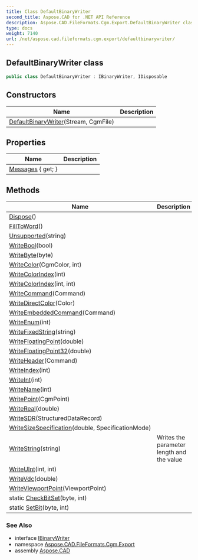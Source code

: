 ```yaml
---
title: Class DefaultBinaryWriter
second_title: Aspose.CAD for .NET API Reference
description: Aspose.CAD.FileFormats.Cgm.Export.DefaultBinaryWriter class. 
type: docs
weight: 7140
url: /net/aspose.cad.fileformats.cgm.export/defaultbinarywriter/
---
```

## DefaultBinaryWriter class

```csharp
public class DefaultBinaryWriter : IBinaryWriter, IDisposable
```

## Constructors

| Name | Description |
| --- | --- |
| [DefaultBinaryWriter](defaultbinarywriter/)(Stream, CgmFile) |  |

## Properties

| Name | Description |
| --- | --- |
| [Messages](../../aspose.cad.fileformats.cgm.export/defaultbinarywriter/messages/) { get; } |  |

## Methods

| Name | Description |
| --- | --- |
| [Dispose](../../aspose.cad.fileformats.cgm.export/defaultbinarywriter/dispose/)() |  |
| [FillToWord](../../aspose.cad.fileformats.cgm.export/defaultbinarywriter/filltoword/)() |  |
| [Unsupported](../../aspose.cad.fileformats.cgm.export/defaultbinarywriter/unsupported/)(string) |  |
| [WriteBool](../../aspose.cad.fileformats.cgm.export/defaultbinarywriter/writebool/)(bool) |  |
| [WriteByte](../../aspose.cad.fileformats.cgm.export/defaultbinarywriter/writebyte/)(byte) |  |
| [WriteColor](../../aspose.cad.fileformats.cgm.export/defaultbinarywriter/writecolor/)(CgmColor, int) |  |
| [WriteColorIndex](../../aspose.cad.fileformats.cgm.export/defaultbinarywriter/writecolorindex/#writecolorindex)(int) |  |
| [WriteColorIndex](../../aspose.cad.fileformats.cgm.export/defaultbinarywriter/writecolorindex/#writecolorindex_1)(int, int) |  |
| [WriteCommand](../../aspose.cad.fileformats.cgm.export/defaultbinarywriter/writecommand/)(Command) |  |
| [WriteDirectColor](../../aspose.cad.fileformats.cgm.export/defaultbinarywriter/writedirectcolor/)(Color) |  |
| [WriteEmbeddedCommand](../../aspose.cad.fileformats.cgm.export/defaultbinarywriter/writeembeddedcommand/)(Command) |  |
| [WriteEnum](../../aspose.cad.fileformats.cgm.export/defaultbinarywriter/writeenum/)(int) |  |
| [WriteFixedString](../../aspose.cad.fileformats.cgm.export/defaultbinarywriter/writefixedstring/)(string) |  |
| [WriteFloatingPoint](../../aspose.cad.fileformats.cgm.export/defaultbinarywriter/writefloatingpoint/)(double) |  |
| [WriteFloatingPoint32](../../aspose.cad.fileformats.cgm.export/defaultbinarywriter/writefloatingpoint32/)(double) |  |
| [WriteHeader](../../aspose.cad.fileformats.cgm.export/defaultbinarywriter/writeheader/)(Command) |  |
| [WriteIndex](../../aspose.cad.fileformats.cgm.export/defaultbinarywriter/writeindex/)(int) |  |
| [WriteInt](../../aspose.cad.fileformats.cgm.export/defaultbinarywriter/writeint/)(int) |  |
| [WriteName](../../aspose.cad.fileformats.cgm.export/defaultbinarywriter/writename/)(int) |  |
| [WritePoint](../../aspose.cad.fileformats.cgm.export/defaultbinarywriter/writepoint/)(CgmPoint) |  |
| [WriteReal](../../aspose.cad.fileformats.cgm.export/defaultbinarywriter/writereal/)(double) |  |
| [WriteSDR](../../aspose.cad.fileformats.cgm.export/defaultbinarywriter/writesdr/)(StructuredDataRecord) |  |
| [WriteSizeSpecification](../../aspose.cad.fileformats.cgm.export/defaultbinarywriter/writesizespecification/)(double, SpecificationMode) |  |
| [WriteString](../../aspose.cad.fileformats.cgm.export/defaultbinarywriter/writestring/)(string) | Writes the parameter length and the value |
| [WriteUInt](../../aspose.cad.fileformats.cgm.export/defaultbinarywriter/writeuint/)(int, int) |  |
| [WriteVdc](../../aspose.cad.fileformats.cgm.export/defaultbinarywriter/writevdc/)(double) |  |
| [WriteViewportPoint](../../aspose.cad.fileformats.cgm.export/defaultbinarywriter/writeviewportpoint/)(ViewportPoint) |  |
| static [CheckBitSet](../../aspose.cad.fileformats.cgm.export/defaultbinarywriter/checkbitset/)(byte, int) |  |
| static [SetBit](../../aspose.cad.fileformats.cgm.export/defaultbinarywriter/setbit/)(byte, int) |  |

### See Also

* interface [IBinaryWriter](../../aspose.cad.fileformats.cgm/ibinarywriter/)
* namespace [Aspose.CAD.FileFormats.Cgm.Export](../../aspose.cad.fileformats.cgm.export/)
* assembly [Aspose.CAD](../../)


